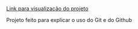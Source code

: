 [Link para visualização do projeto](https://guilh3rme2007.github.io/Projeto_GIT/)

Projeto feito para explicar o uso do Git e do Github
